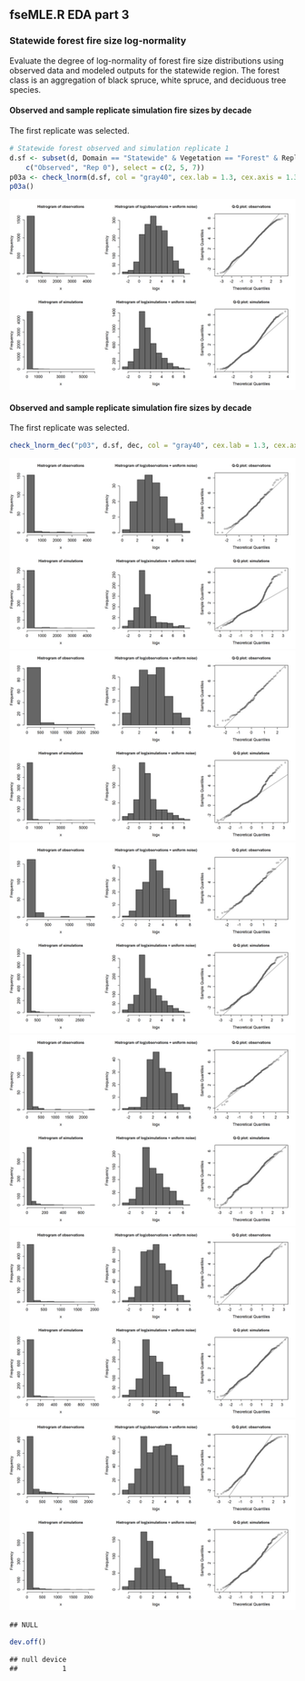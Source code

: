 


##
##
## fseMLE.R EDA part 3
### Statewide forest fire size log-normality

Evaluate the degree of log-normality of forest fire size distributions using observed data and modeled outputs for the statewide region.
The forest class is an aggregation of black spruce, white spruce, and deciduous tree species.





#### Observed and sample replicate simulation fire sizes by decade

The first replicate was selected.


```r
# Statewide forest observed and simulation replicate 1
d.sf <- subset(d, Domain == "Statewide" & Vegetation == "Forest" & Replicate %in% 
    c("Observed", "Rep 0"), select = c(2, 5, 7))
p03a <- check_lnorm(d.sf, col = "gray40", cex.lab = 1.3, cex.axis = 1.3)
p03a()
```

![](fse_eda3_files/figure-html/lnorm_sw_forest_all-1.png) 

#### Observed and sample replicate simulation fire sizes by decade

The first replicate was selected.


```r
check_lnorm_dec("p03", d.sf, dec, col = "gray40", cex.lab = 1.3, cex.axis = 1.3)
```

![](fse_eda3_files/figure-html/lnorm_sw_forest_decades-1.png) ![](fse_eda3_files/figure-html/lnorm_sw_forest_decades-2.png) ![](fse_eda3_files/figure-html/lnorm_sw_forest_decades-3.png) ![](fse_eda3_files/figure-html/lnorm_sw_forest_decades-4.png) ![](fse_eda3_files/figure-html/lnorm_sw_forest_decades-5.png) ![](fse_eda3_files/figure-html/lnorm_sw_forest_decades-6.png) 

```
## NULL
```

```r
dev.off()
```

```
## null device 
##           1
```
